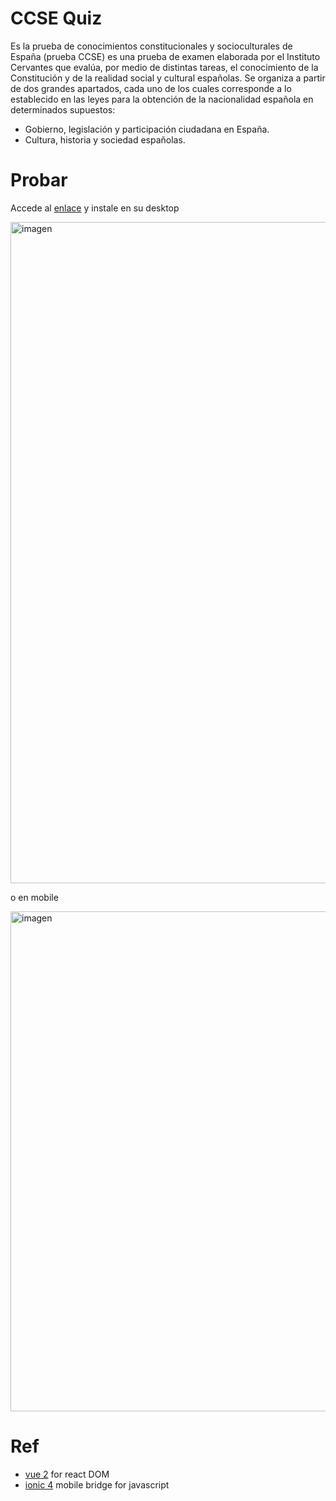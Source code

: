 # CCSE Quiz

Es la prueba de conocimientos constitucionales y socioculturales de España (prueba CCSE) es una prueba de examen elaborada por el Instituto Cervantes que evalúa, por medio de distintas tareas, el conocimiento de la Constitución y de la realidad social y cultural españolas. 
Se organiza a partir de dos grandes apartados, cada uno de los cuales corresponde a lo establecido en las leyes para la obtención de la nacionalidad española en determinados supuestos:

* Gobierno, legislación y participación ciudadana en España.
* Cultura, historia y sociedad españolas.

# Probar

Accede al [enlace](https://humbertodias.github.io/ccse-quiz) y instale en su desktop

<img width="1058" alt="imagen" src="https://user-images.githubusercontent.com/9255997/194907136-439e8a9a-d8c0-4ab1-9380-757d21ef7903.png">

o en mobile

<img height="800" alt="imagen" src="https://user-images.githubusercontent.com/9255997/195323489-8db2659a-db31-4714-864a-32efec31c0f3.jpeg">


# Ref
* [vue 2](https://vuejs.org) for react DOM
* [ionic 4](https://ionicframework.com) mobile bridge for javascript
